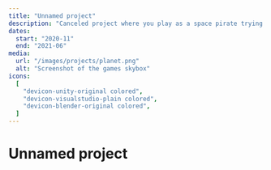 ```yaml
---
title: "Unnamed project"
description: "Canceled project where you play as a space pirate trying to conquer and steal various other space ships."
dates:
  start: "2020-11"
  end: "2021-06"
media:
  url: "/images/projects/planet.png"
  alt: "Screenshot of the games skybox"
icons:
  [
    "devicon-unity-original colored",
    "devicon-visualstudio-plain colored",
    "devicon-blender-original colored",
  ]
---
```


# Unnamed project
